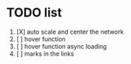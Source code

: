 # TODO list

1. [X] auto scale and center the network
2. [ ] hover function
3. [ ] hover function async loading
4. [ ] marks in the links